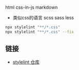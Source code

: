 html css-in-js markdown

- 类似css的语言 scss sass less

```sh
npx stylelint "**/*.css"
npx stylelint "**/*.css" --fix
```

## 链接

- [stylelint 仓库](https://github.com/orgs/stylelint/repositories?q=&type=source&language=&sort=stargazers)
